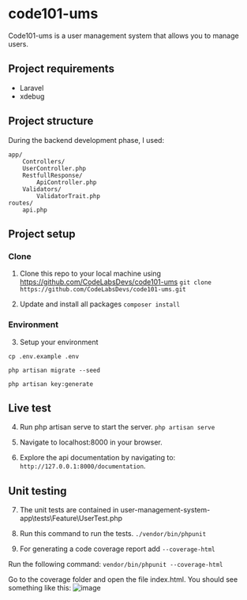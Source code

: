 # code101-ums
Code101-ums is a user management system that allows you to manage users.

## Project requirements

* Laravel
* xdebug

## Project structure
During the backend development phase, I used:

```
app/
    Controllers/
    UserController.php
    RestfullResponse/
        ApiController.php
    Validators/
        ValidatorTrait.php
routes/
    api.php
```
## Project setup

### Clone

1. Clone this repo to your local machine using https://github.com/CodeLabsDevs/code101-ums
``` git clone https://github.com/CodeLabsDevs/code101-ums.git ```

2. Update and install all packages
``` composer install ```


### Environment
3. Setup your environment

``` cp .env.example .env ```

``` php artisan migrate --seed ```

``` php artisan key:generate ```



## Live test
4. Run php artisan serve to start the server.
``` php artisan serve ```

5. Navigate to localhost:8000 in your browser.
6. Explore the api documentation by navigating to: `http://127.0.0.1:8000/documentation`.

## Unit testing
7. The unit tests are contained in user-management-system-app\tests\Feature\UserTest.php
8. Run this command to run the tests.
``` ./vendor/bin/phpunit ```

9. For generating a code coverage report add `--coverage-html`

Run the following command:
```vendor/bin/phpunit --coverage-html```

Go to the coverage folder and open the file index.html.
You should see something like this:
![image](https://github.com/CodeLabsDevs/code101-ums/raw/develop/doc/coverage.PNG)


